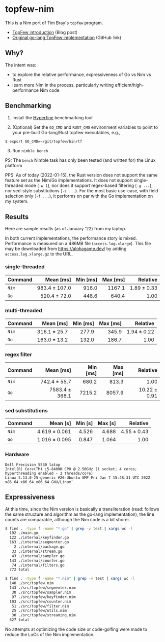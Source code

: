# topfew-nim

This is a Nim port of Tim Bray's `topfew` program.

* [TopFew introduction](https://www.tbray.org/ongoing/When/202x/2021/03/27/Topfew-and-Amdahl) (Blog post)
* [Original go-lang TopFew implementation](https://github.com/timbray/topfew) (GitHub link)

## Why?

The intent was:
- to explore the relative performance, expressiveness of Go vs Nim vs Rust
- learn more Nim in the process, particularly writing efficient/high-performance Nim code


## Benchmarking

1) Install the [Hyperfine](https://github.com/sharkdp/hyperfine) benchmarking tool

2) (Optional) Set the `GO_CMD` and `RUST_CMD` environment variables to point to your pre-built Go-lang/Rust topfew executables, e.g.,

```sh
$ export GO_CMD=~/git/topfew/bin/tf
```

3) Run `nimble bench`

PS: The `bench` Nimble task has only been tested (and written for) the Linux platform

PPS: As of today (2022-01-15), the Rust version does not support the same feature set as the Nim/Go implementations.  It does not support single-threaded mode (`-w 1`), nor does it support regex-based filtering (`-g ...`), nor sed-style substitutions (`-s ...`).  For the most basic use-case, with field selection only (`-f ...`), it performs on par with the Go implementation on my system.

## Results

Here are sample results (as of January '22) from my laptop.

In both current implementations, the performance story is mixed.  Performance is measured on a 486MB file (`access.log.xlarge`).  This file may be downloaded from https://alphagame.dev/ by adding `access.log.xlarge.gz` to the URL.

### single-threaded
| Command | Mean [ms] | Min [ms] | Max [ms] | Relative |
|:---|---:|---:|---:|---:|
| `Nim` | 983.4 ± 107.0 | 916.0 | 1167.1 | 1.89 ± 0.33 |
| `Go` | 520.4 ± 72.0 | 448.6 | 640.4 | 1.00 |

### multi-threaded
| Command | Mean [ms] | Min [ms] | Max [ms] | Relative |
|:---|---:|---:|---:|---:|
| `Nim` | 316.1 ± 25.7 | 277.9 | 345.9 | 1.94 ± 0.22 |
| `Go` | 163.0 ± 13.2 | 132.0 | 186.7 | 1.00 |

### regex filter
| Command | Mean [ms] | Min [ms] | Max [ms] | Relative |
|:---|---:|---:|---:|---:|
| `Nim` | 742.4 ± 55.7 | 680.2 | 813.3 | 1.00 |
| `Go` | 7583.4 ± 368.1 | 7215.2 | 8057.9 | 10.22 ± 0.91 |

### sed substitutions
| Command | Mean [s] | Min [s] | Max [s] | Relative |
|:---|---:|---:|---:|---:|
| `Nim` | 4.619 ± 0.061 | 4.526 | 4.688 | 4.55 ± 0.43 |
| `Go` | 1.016 ± 0.095 | 0.847 | 1.064 | 1.00 |

### Hardware

```
Dell Precision 5530 latop
Intel(R) Core(TM) i5-8400H CPU @ 2.50GHz (1 socket; 4 cores; hyperthreading enabled - 2 threads/core)
Linux 5.13.0-25-generic #26-Ubuntu SMP Fri Jan 7 15:48:31 UTC 2022 x86_64 x86_64 x86_64 GNU/Linux`
```

## Expressiveness

At this time, since the Nim version is basically a transliteration (read: follows the same structure and algorithm as the go-lang implementation), the line counts are comparable, although the Nim code is a bit shorer.

```sh
$ find . -type f -name "*.go" | grep -v test | xargs wc -l
  192 ./main.go
  122 ./internal/keyfinder.go
  163 ./internal/segmenter.go
    2 ./internal/package.go
   33 ./internal/stream.go
   43 ./internal/sampler.go
  143 ./internal/counter.go
   74 ./internal/filters.go
  772 total
```

```sh
$ find . -type f -name "*.nim" | grep -v test | xargs wc -l
  148 ./src/topfew.nim
  143 ./src/topfew/segmenter.nim
   30 ./src/topfew/sampler.nim
   97 ./src/topfew/keyfinder.nim
  103 ./src/topfew/counter.nim
   51 ./src/topfew/filter.nim
   25 ./src/topfew/utils.nim
   30 ./src/topfew/streaming.nim
  627 total
```

No attempts at optimizing the code size or code-golfing were made to reduce the LoCs of the Nim implementation.